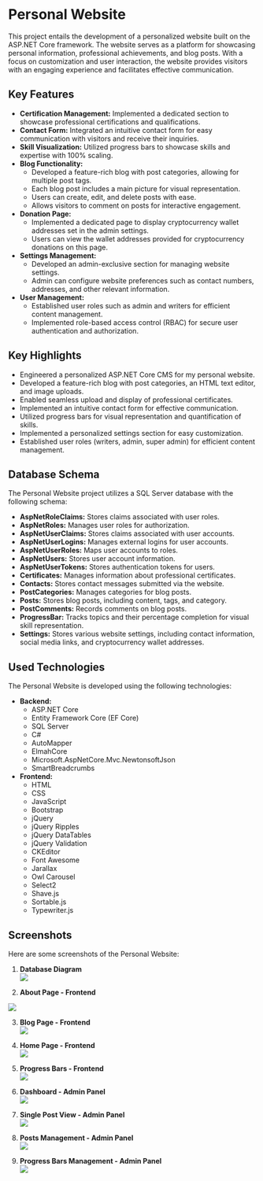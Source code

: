 # Personal Website

This project entails the development of a personalized website built on the ASP.NET Core framework. The website serves as a platform for showcasing personal information, professional achievements, and blog posts. With a focus on customization and user interaction, the website provides visitors with an engaging experience and facilitates effective communication.

## Key Features

- **Certification Management:** Implemented a dedicated section to showcase professional certifications and qualifications.
- **Contact Form:** Integrated an intuitive contact form for easy communication with visitors and receive their inquiries.
- **Skill Visualization:** Utilized progress bars to showcase skills and expertise with 100% scaling.
- **Blog Functionality:** 
   - Developed a feature-rich blog with post categories, allowing for multiple post tags.
   - Each blog post includes a main picture for visual representation.
   - Users can create, edit, and delete posts with ease.
   - Allows visitors to comment on posts for interactive engagement.
- **Donation Page:**
   - Implemented a dedicated page to display cryptocurrency wallet addresses set in the admin settings.
   - Users can view the wallet addresses provided for cryptocurrency donations on this page.
- **Settings Management:**
   - Developed an admin-exclusive section for managing website settings.
   - Admin can configure website preferences such as contact numbers, addresses, and other relevant information.
- **User Management:**
   - Established user roles such as admin and writers for efficient content management.
   - Implemented role-based access control (RBAC) for secure user authentication and authorization.

## Key Highlights

- Engineered a personalized ASP.NET Core CMS for my personal website.
- Developed a feature-rich blog with post categories, an HTML text editor, and image uploads.
- Enabled seamless upload and display of professional certificates.
- Implemented an intuitive contact form for effective communication.
- Utilized progress bars for visual representation and quantification of skills.
- Implemented a personalized settings section for easy customization.
- Established user roles (writers, admin, super admin) for efficient content management.

## Database Schema

The Personal Website project utilizes a SQL Server database with the following schema:

- **AspNetRoleClaims:** Stores claims associated with user roles.
- **AspNetRoles:** Manages user roles for authorization.
- **AspNetUserClaims:** Stores claims associated with user accounts.
- **AspNetUserLogins:** Manages external logins for user accounts.
- **AspNetUserRoles:** Maps user accounts to roles.
- **AspNetUsers:** Stores user account information.
- **AspNetUserTokens:** Stores authentication tokens for users.
- **Certificates:** Manages information about professional certificates.
- **Contacts:** Stores contact messages submitted via the website.
- **PostCategories:** Manages categories for blog posts.
- **Posts:** Stores blog posts, including content, tags, and category.
- **PostComments:** Records comments on blog posts.
- **ProgressBar:** Tracks topics and their percentage completion for visual skill representation.
- **Settings:** Stores various website settings, including contact information, social media links, and cryptocurrency wallet addresses.

## Used Technologies

The Personal Website is developed using the following technologies:

- **Backend:**
   - ASP.NET Core
   - Entity Framework Core (EF Core)
   - SQL Server
   - C#
   - AutoMapper
   - ElmahCore
   - Microsoft.AspNetCore.Mvc.NewtonsoftJson
   - SmartBreadcrumbs
- **Frontend:**
   - HTML
   - CSS
   - JavaScript
   - Bootstrap
   - jQuery
   - jQuery Ripples
   - jQuery DataTables
   - jQuery Validation
   - CKEditor
   - Font Awesome
   - Jarallax
   - Owl Carousel
   - Select2
   - Shave.js
   - Sortable.js
   - Typewriter.js

## Screenshots

Here are some screenshots of the Personal Website:

1. **Database Diagram**<br/>
   <img src="https://github.com/Xant-IR/Portfolio/blob/main/03.WebApplications/01.Personal%20Website/screenshots/db-diagram.png"/>

2. **About Page - Frontend**<br/>
  <img src="https://github.com/Xant-IR/Portfolio/blob/main/03.WebApplications/01.Personal%20Website/screenshots/front-about.png"/>

3. **Blog Page - Frontend**<br/>
   <img src="https://github.com/Xant-IR/Portfolio/blob/main/03.WebApplications/01.Personal%20Website/screenshots/front-blog.png"/>

4. **Home Page - Frontend**<br/>
   <img src="https://github.com/Xant-IR/Portfolio/blob/main/03.WebApplications/01.Personal%20Website/screenshots/front-home.png"/>

5. **Progress Bars - Frontend**<br/>
   <img src="https://github.com/Xant-IR/Portfolio/blob/main/03.WebApplications/01.Personal%20Website/screenshots/front-progressbars.png"/>
   
6. **Dashboard - Admin Panel**<br/>
   <img src="https://github.com/Xant-IR/Portfolio/blob/main/03.WebApplications/01.Personal%20Website/screenshots/panel-dashboard.png"/>

7. **Single Post View - Admin Panel**<br/>
   <img src="https://github.com/Xant-IR/Portfolio/blob/main/03.WebApplications/01.Personal%20Website/screenshots/panel-post-single.png"/>

8. **Posts Management - Admin Panel**<br/>
   <img src="https://github.com/Xant-IR/Portfolio/blob/main/03.WebApplications/01.Personal%20Website/screenshots/panel-posts.png"/>

9. **Progress Bars Management - Admin Panel**<br/>
   <img src="https://github.com/Xant-IR/Portfolio/blob/main/03.WebApplications/01.Personal%20Website/screenshots/panel-progressbars.png"/>
